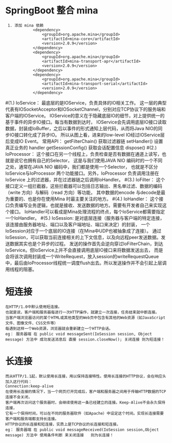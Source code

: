 # SpringBoot 整合 mina 

     1. 添加 mina 依赖 
                <dependency>
                    <groupId>org.apache.mina</groupId>
                    <artifactId>mina-core</artifactId>
                    <version>2.0.9</version>
                </dependency>
                <dependency>
                    <groupId>org.apache.mina</groupId>
                    <artifactId>mina-transport-apr</artifactId>
                    <version>2.0.9</version>
                </dependency>
                <dependency>
                    <groupId>org.apache.mina</groupId>
                    <artifactId>mina-transport-serial</artifactId>
                    <version>2.0.9</version>
                </dependency>
                
                
#(1.) IoService：
    最底层的是IOService，负责具体的IO相关工作。
    这一层的典型代表有IOSocketAcceptor和IOSocketChannel，分别对应TCP协议下的服务端和客户端的IOService。
    IOService的意义在于隐藏底层IO的细节，对上提供统一的基于事件的异步IO接口。每当有数据到达时，
    IOService会先调用底层IO接口读取数据，封装成IoBuffer，之后以事件的形式通知上层代码，从而将Java NIO的同步IO接口转化成了异步IO。
    所以从图上看，进来的low-level IO经过IOService层后变成IO Event。
    常用API：
    getFilterChain() 获取过滤器链
    setHandler() 设置 真正业务的 handler
    getSessionConfig() 获取会话配置信息
    dispose()
#(2.) IoProcessor：
    这个接口在另一个线程上，负责检查是否有数据在通道上读写，也就是说它也拥有自己的Selector，
    这是与我们使用JAVA NIO 编码时的一个不同之处，通常在JAVA NIO 编码中，我们都是使用一个Selector，
    也就是不区分IoService与IoProcessor 两个功能接口。另外，IoProcessor 负责调用注册在IoService 上的过滤器，并在过滤器链之后调用IoHandler。
#(3.) IoFilter：
    这个接口定义一组拦截器，这些拦截器可以包括日志输出、黑名单过滤、数据的编码（write 方向）与解码（read 方向）等功能，
    其中数据的encode 与decode是最为重要的、也是你在使用Mina 时最主要关注的地方。
#(4.) IoHandler：
    这个接口负责编写业务逻辑，也就是接收、发送数据的地方。需要有开发者自己来实现这个接口。
    IoHandler可以看成是Mina处理流程的终点，每个IoService都需要指定一个IoHandler。
#(5.) IoSession: 
    是对底层连接（服务器与客户端的特定连接，该连接由服务器地址、端口以及客户端地址、端口来决定）的封装，
    一个IoSession对应于一个底层的IO连接（在Mina中UDP也被抽象成了连接）。
    通过IoSession，可以获取当前连接相关的上下文信息，以及向远程peer发送数据。发送数据其实也是个异步的过程。
    发送的操作首先会逆向穿过IoFilterChain，到达IoService。但IoService上并不会直接调用底层IO接口来将数据发送出去，
    而是会将该次调用封装成一个WriteRequest，放入session的writeRequestQueue中，最后由IoProcessor线程统一调度flush出去。所以发送操作并不会引起上层调用线程的阻塞。




# 短连接
    在HTTP/1.0中默认使用短连接。
    也就是说，客户端和服务器每进行一次HTTP操作，就建立一次连接，任务结束就中断连接。
    当客户端浏览器访问的某个HTML或其他类型的Web页中包含有其他的Web资源（如JavaScript文件、图像文件、CSS文件等）
    每遇到这样一个Web资源，浏览器就会重新建立一个HTTP会话。
    eg： 服务器端 在 public void messageSent(IoSession session, Object message) 方法中 成功发送消息后 直接 session.closeNow(); 关闭连接 则为短连接！
    
# 长连接
    而从HTTP/1.1起，默认使用长连接，用以保持连接特性。使用长连接的HTTP协议，会在响应头加入这行代码：
    Connection:keep-alive
    在使用长连接的情况下，当一个网页打开完成后，客户端和服务器之间用于传输HTTP数据的TCP连接不会关闭，
    客户端再次访问这个服务器时，会继续使用这一条已经建立的连接。Keep-Alive不会永久保持连接，
    它有一个保持时间，可以在不同的服务器软件（如Apache）中设定这个时间。实现长连接需要客户端和服务端都支持长连接。
    HTTP协议的长连接和短连接，实质上是TCP协议的长连接和短连接。
    eg： 服务器端 在 public void messageReceived(IoSession session,Object message) 方法中 使用条件判断 来关闭连接   则为长连接！